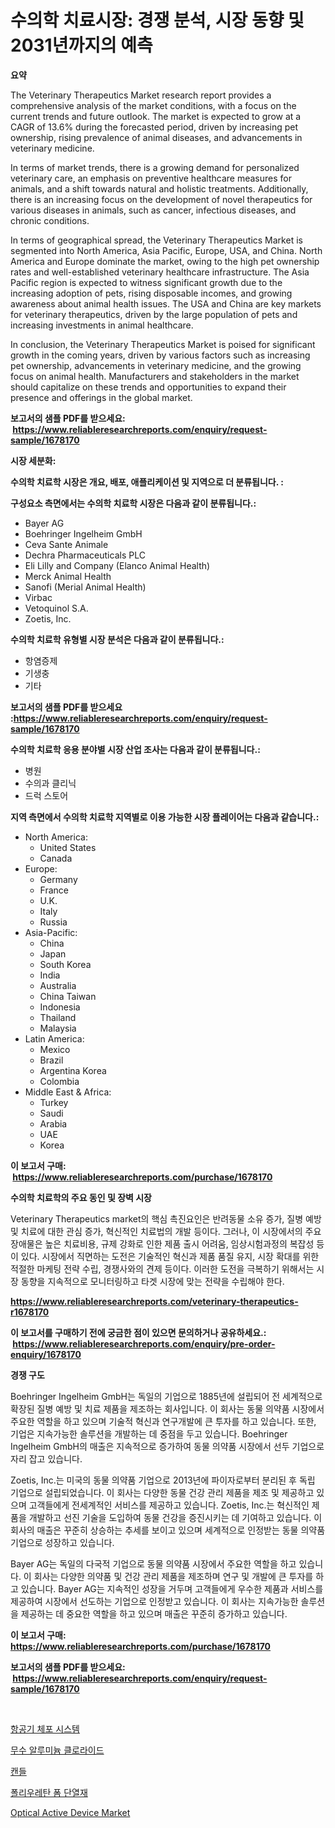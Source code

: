 <p><h1>수의학 치료시장: 경쟁 분석, 시장 동향 및 2031년까지의 예측</h1></p><p><strong>요약</strong></p>
<p><p>The Veterinary Therapeutics Market research report provides a comprehensive analysis of the market conditions, with a focus on the current trends and future outlook. The market is expected to grow at a CAGR of 13.6% during the forecasted period, driven by increasing pet ownership, rising prevalence of animal diseases, and advancements in veterinary medicine.</p><p>In terms of market trends, there is a growing demand for personalized veterinary care, an emphasis on preventive healthcare measures for animals, and a shift towards natural and holistic treatments. Additionally, there is an increasing focus on the development of novel therapeutics for various diseases in animals, such as cancer, infectious diseases, and chronic conditions.</p><p>In terms of geographical spread, the Veterinary Therapeutics Market is segmented into North America, Asia Pacific, Europe, USA, and China. North America and Europe dominate the market, owing to the high pet ownership rates and well-established veterinary healthcare infrastructure. The Asia Pacific region is expected to witness significant growth due to the increasing adoption of pets, rising disposable incomes, and growing awareness about animal health issues. The USA and China are key markets for veterinary therapeutics, driven by the large population of pets and increasing investments in animal healthcare.</p><p>In conclusion, the Veterinary Therapeutics Market is poised for significant growth in the coming years, driven by various factors such as increasing pet ownership, advancements in veterinary medicine, and the growing focus on animal health. Manufacturers and stakeholders in the market should capitalize on these trends and opportunities to expand their presence and offerings in the global market.</p></p>
<p><strong>보고서의 샘플 PDF를 받으세요: &nbsp;<a href="https://www.reliableresearchreports.com/enquiry/request-sample/1678170">https://www.reliableresearchreports.com/enquiry/request-sample/1678170</a></strong></p>
<p><strong>시장 세분화:</strong></p>
<p><strong> 수의학 치료학 시장은 개요, 배포, 애플리케이션 및 지역으로 더 분류됩니다. :</strong></p>
<p><strong>구성요소 측면에서는 수의학 치료학 시장은 다음과 같이 분류됩니다.:</strong></p>
<p><ul><li>Bayer AG</li><li>Boehringer Ingelheim GmbH</li><li>Ceva Sante Animale</li><li>Dechra Pharmaceuticals PLC</li><li>Eli Lilly and Company (Elanco Animal Health)</li><li>Merck Animal Health</li><li>Sanofi (Merial Animal Health)</li><li>Virbac</li><li>Vetoquinol S.A.</li><li>Zoetis, Inc.</li></ul></p>
<p><strong> 수의학 치료학 유형별 시장 분석은 다음과 같이 분류됩니다.:</strong></p>
<p><ul><li>항염증제</li><li>기생충</li><li>기타</li></ul></p>
<p><strong>보고서의 샘플 PDF를 받으세요 :<a href="https://www.reliableresearchreports.com/enquiry/request-sample/1678170">https://www.reliableresearchreports.com/enquiry/request-sample/1678170</a></strong></p>
<p><strong> 수의학 치료학 응용 분야별 시장 산업 조사는 다음과 같이 분류됩니다.:</strong></p>
<p><ul><li>병원</li><li>수의과 클리닉</li><li>드럭 스토어</li></ul></p>
<p><strong>지역 측면에서 수의학 치료학 지역별로 이용 가능한 시장 플레이어는 다음과 같습니다.:</strong></p>
<p><ul>
    <li>
        North America:
        <ul>
            <li>United States</li>
            <li>Canada</li>
        </ul>
    </li>
    <li>
        Europe:
        <ul>
            <li>Germany</li>
            <li>France</li>
            <li>U.K.</li>
            <li>Italy</li>
            <li>Russia</li>
        </ul>
    </li>
    <li>
        Asia-Pacific:
        <ul>
            <li>China</li>
            <li>Japan</li>
            <li>South Korea</li>
            <li>India</li>
            <li>Australia</li>
            <li>China Taiwan</li>
            <li>Indonesia</li>
            <li>Thailand</li>
            <li>Malaysia</li>
        </ul>
    </li>
    <li>
        Latin America:
        <ul>
            <li>Mexico</li>
            <li>Brazil</li>
            <li>Argentina Korea</li>
            <li>Colombia</li>
        </ul>
    </li>
    <li>
        Middle East & Africa:
        <ul>
            <li>Turkey</li>
            <li>Saudi</li>
            <li>Arabia</li>
            <li>UAE</li>
            <li>Korea</li>
        </ul>
    </li>
    </ul></p>
<p><strong>이 보고서 구매: &nbsp;<a href="https://www.reliableresearchreports.com/purchase/1678170">https://www.reliableresearchreports.com/purchase/1678170</a></strong></p>
<p><strong>수의학 치료학의 주요 동인 및 장벽 시장</strong></p>
<p><p>Veterinary Therapeutics market의 핵심 촉진요인은 반려동물 소유 증가, 질병 예방 및 치료에 대한 관심 증가, 혁신적인 치료법의 개발 등이다. 그러나, 이 시장에서의 주요 장애물은 높은 치료비용, 규제 강화로 인한 제품 출시 어려움, 임상시험과정의 복잡성 등이 있다. 시장에서 직면하는 도전은 기술적인 혁신과 제품 품질 유지, 시장 확대를 위한 적절한 마케팅 전략 수립, 경쟁사와의 견제 등이다. 이러한 도전을 극복하기 위해서는 시장 동향을 지속적으로 모니터링하고 타겟 시장에 맞는 전략을 수립해야 한다.</p></p>
<p><strong><a href="https://www.reliableresearchreports.com/veterinary-therapeutics-r1678170">https://www.reliableresearchreports.com/veterinary-therapeutics-r1678170</a></strong></p>
<p><strong>이 보고서를 구매하기 전에 궁금한 점이 있으면 문의하거나 공유하세요.: &nbsp;<a href="https://www.reliableresearchreports.com/enquiry/pre-order-enquiry/1678170">https://www.reliableresearchreports.com/enquiry/pre-order-enquiry/1678170</a></strong></p>
<p><strong>경쟁 구도</strong></p>
<p><p>Boehringer Ingelheim GmbH는 독일의 기업으로 1885년에 설립되어 전 세계적으로 확장된 질병 예방 및 치료 제품을 제조하는 회사입니다. 이 회사는 동물 의약품 시장에서 주요한 역할을 하고 있으며 기술적 혁신과 연구개발에 큰 투자를 하고 있습니다. 또한, 기업은 지속가능한 솔루션을 개발하는 데 중점을 두고 있습니다. Boehringer Ingelheim GmbH의 매출은 지속적으로 증가하여 동물 의약품 시장에서 선두 기업으로 자리 잡고 있습니다.</p><p>Zoetis, Inc.는 미국의 동물 의약품 기업으로 2013년에 파이자로부터 분리된 후 독립 기업으로 설립되었습니다. 이 회사는 다양한 동물 건강 관리 제품을 제조 및 제공하고 있으며 고객들에게 전세계적인 서비스를 제공하고 있습니다. Zoetis, Inc.는 혁신적인 제품을 개발하고 선진 기술을 도입하여 동물 건강을 증진시키는 데 기여하고 있습니다. 이 회사의 매출은 꾸준히 상승하는 추세를 보이고 있으며 세계적으로 인정받는 동물 의약품 기업으로 성장하고 있습니다.</p><p>Bayer AG는 독일의 다국적 기업으로 동물 의약품 시장에서 주요한 역할을 하고 있습니다. 이 회사는 다양한 의약품 및 건강 관리 제품을 제조하며 연구 및 개발에 큰 투자를 하고 있습니다. Bayer AG는 지속적인 성장을 거두며 고객들에게 우수한 제품과 서비스를 제공하여 시장에서 선도하는 기업으로 인정받고 있습니다. 이 회사는 지속가능한 솔루션을 제공하는 데 중요한 역할을 하고 있으며 매출은 꾸준히 증가하고 있습니다.</p></p>
<p><strong>이 보고서 구매: &nbsp; <a href="https://www.reliableresearchreports.com/purchase/1678170">https://www.reliableresearchreports.com/purchase/1678170</a></strong></p>
<p><strong>보고서의 샘플 PDF를 받으세요: &nbsp;<a href="https://www.reliableresearchreports.com/enquiry/request-sample/1678170">https://www.reliableresearchreports.com/enquiry/request-sample/1678170</a></strong><strong></strong></p>
<p>&nbsp;</p>
<p><p><a href="https://medium.com/@whitneymurphy1982/quot-%EB%B9%84%ED%96%89%EA%B8%B0-%EC%B2%B4%ED%8F%AC-%EC%8B%9C%EC%8A%A4%ED%85%9C-%EC%8B%9C%EC%9E%A5-%EB%B3%B4%EA%B3%A0%EC%84%9C%EB%8A%94-%EC%9D%B4-%EC%8B%9C%EC%9E%A5%EC%9D%98-%EC%B5%9C%EC%8B%A0-%ED%8A%B8%EB%A0%8C%EB%93%9C%EC%99%80-%EC%84%B1%EC%9E%A5-%EA%B8%B0%ED%9A%8C%EB%A5%BC-%EB%B3%B4%EC%97%AC%EC%A4%8D%EB%8B%88%EB%8B%A4-quot-bf9591b6d8ea">항공기 체포 시스템</a></p><p><a href="https://medium.com/@sandubujor71/%EB%AC%B4%EC%88%98-%EC%97%BC%ED%99%94-%EC%95%8C%EB%A3%A8%EB%AF%B8%EB%8A%84-%EC%8B%9C%EC%9E%A5-%EA%B7%9C%EB%AA%A8-%EB%B0%8F-%EC%8B%9C%EC%9E%A5-%EB%8F%99%ED%96%A5-%EC%99%84%EC%A0%84%ED%95%9C-%EC%82%B0%EC%97%85-%EA%B0%9C%EC%9A%94-2024%EB%85%84%EB%B6%80%ED%84%B0-2031%EB%85%84%EA%B9%8C%EC%A7%80-3621e11daf63">무수 알루미늄 클로라이드</a></p><p><a href="https://github.com/lkwggful07722/Market-Research-Report-List-1/blob/main/135150939544.md">캔들</a></p><p><a href="https://github.com/ZacharyScthmitt4465/Market-Research-Report-List-1/blob/main/946833427230.md">폴리우레탄 폼 단열재</a></p><p><a href="https://pretty-mail-caf.notion.site/Optical-Active-Device-Market-Analysis-Its-CAGR-Market-Segmentation-and-Global-Industry-Overview-be0fbd63924f4a20b4ca84c0fad83432">Optical Active Device Market</a></p></p>
